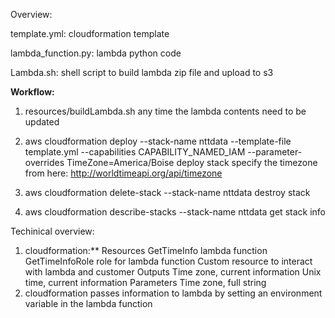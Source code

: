 Overview:

template.yml: cloudformation template

lambda_function.py: lambda python code

Lambda.sh: shell script to build lambda zip file and upload to s3


**Workflow:**

1. resources/buildLambda.sh
    any time the lambda contents need to be updated
    
2. aws cloudformation deploy --stack-name nttdata --template-file template.yml --capabilities CAPABILITY_NAMED_IAM --parameter- overrides TimeZone=America/Boise
    deploy stack
    specify the timezone from here: http://worldtimeapi.org/api/timezone
    
3. aws cloudformation delete-stack --stack-name nttdata
    destroy stack
    
4. aws cloudformation describe-stacks --stack-name nttdata
    get stack info
    
    
Techinical overview:

1. cloudformation:**
    Resources
      GetTimeInfo lambda function
      GetTimeInfoRole role for lambda function
      Custom resource to interact with lambda and customer
  Outputs
    Time zone, current information
    Unix time, current information
  Parameters
    Time zone, full string
2. cloudformation passes information to lambda by setting an environment variable in the lambda function
